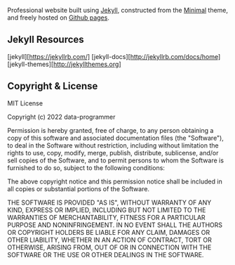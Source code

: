 Professional website built using [Jekyll](http://jekyllrb.com/), constructed from the [Minimal](https://github.com/pages-themes/minimal/) theme, and freely hosted on [Github pages](https://pages.github.com/).

## Jekyll Resources

[jekyll][https://jekyllrb.com/]
[jekyll-docs][http://jekyllrb.com/docs/home]
[jekyll-themes][http://jekyllthemes.org]

## Copyright & License

MIT License

Copyright (c) 2022 data-programmer

Permission is hereby granted, free of charge, to any person obtaining a copy
of this software and associated documentation files (the "Software"), to deal
in the Software without restriction, including without limitation the rights
to use, copy, modify, merge, publish, distribute, sublicense, and/or sell
copies of the Software, and to permit persons to whom the Software is
furnished to do so, subject to the following conditions:

The above copyright notice and this permission notice shall be included in all
copies or substantial portions of the Software.

THE SOFTWARE IS PROVIDED "AS IS", WITHOUT WARRANTY OF ANY KIND, EXPRESS OR
IMPLIED, INCLUDING BUT NOT LIMITED TO THE WARRANTIES OF MERCHANTABILITY,
FITNESS FOR A PARTICULAR PURPOSE AND NONINFRINGEMENT. IN NO EVENT SHALL THE
AUTHORS OR COPYRIGHT HOLDERS BE LIABLE FOR ANY CLAIM, DAMAGES OR OTHER
LIABILITY, WHETHER IN AN ACTION OF CONTRACT, TORT OR OTHERWISE, ARISING FROM,
OUT OF OR IN CONNECTION WITH THE SOFTWARE OR THE USE OR OTHER DEALINGS IN THE
SOFTWARE.
